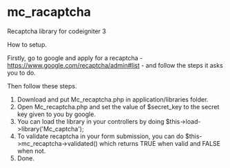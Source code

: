 # mc_racaptcha
Recaptcha library for codeigniter 3

How to setup.

Firstly, go to google and apply for a recaptcha - https://www.google.com/recaptcha/admin#list - and follow the steps it asks you to do.

Then follow these steps.
1. Download and put Mc_recaptcha.php in application/libraries folder.
2. Open Mc_recaptcha.php and set the value of $secret_key to the secret key given to you by google.
3. You can load the library in your controllers by doing $this->load->library('Mc_captcha');
4. To validate recaptcha in your form submission, you can do $this->mc_recaptcha->validated() which returns TRUE when valid and FALSE when not.
4. Done.
